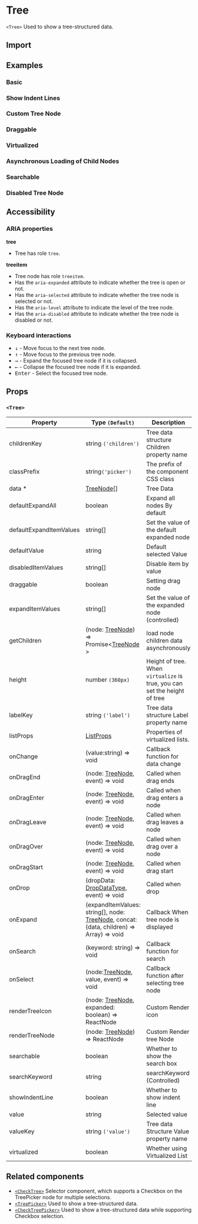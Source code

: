 # Tree

`<Tree>` Used to show a tree-structured data.

## Import

<!--{include:<import-guide>}-->

## Examples

### Basic

<!--{include:`basic.md`}-->

### Show Indent Lines

<!--{include:`show-indent-line.md`}-->

### Custom Tree Node

<!--{include:`custom.md`}-->

### Draggable

<!--{include:`draggable.md`}-->

### Virtualized

<!--{include:`virtualized.md`}-->

### Asynchronous Loading of Child Nodes

<!--{include:`async.md`}-->

### Searchable

<!--{include:`searchable.md`}-->

### Disabled Tree Node

<!--{include:`disabled.md`}-->

## Accessibility

### ARIA properties

**tree**

- Tree has role `tree`.

**treeitem**

- Tree node has role `treeitem`.
- Has the `aria-expanded` attribute to indicate whether the tree is open or not.
- Has the `aria-selected` attribute to indicate whether the tree node is selected or not.
- Has the `aria-level` attribute to indicate the level of the tree node.
- Has the `aria-disabled` attribute to indicate whether the tree node is disabled or not.

### Keyboard interactions

- <kbd>↓</kbd> - Move focus to the next tree node.
- <kbd>↑</kbd> - Move focus to the previous tree node.
- <kbd>→</kbd> - Expand the focused tree node if it is collapsed.
- <kbd>←</kbd> - Collapse the focused tree node if it is expanded.
- <kbd>Enter</kbd> - Select the focused tree node.

## Props

### `<Tree>`

| Property                | Type `(Default)`                                                                               | Description                                                               |
| ----------------------- | ---------------------------------------------------------------------------------------------- | ------------------------------------------------------------------------- |
| childrenKey             | string `('children')`                                                                          | Tree data structure Children property name                                |
| classPrefix             | string`('picker')`                                                                             | The prefix of the component CSS class                                     |
| data \*                 | [TreeNode][item][]                                                                             | Tree Data                                                                 |
| defaultExpandAll        | boolean                                                                                        | Expand all nodes By default                                               |
| defaultExpandItemValues | string[]                                                                                       | Set the value of the default expanded node                                |
| defaultValue            | string                                                                                         | Default selected Value                                                    |
| disabledItemValues      | string[]                                                                                       | Disable item by value                                                     |
| draggable               | boolean                                                                                        | Setting drag node                                                         |
| expandItemValues        | string[]                                                                                       | Set the value of the expanded node (controlled)                           |
| getChildren             | (node: [TreeNode][item]) => Promise&lt;[TreeNode][item] &gt;                                   | load node children data asynchronously                                    |
| height                  | number `(360px)`                                                                               | Height of tree. When `virtualize` is true, you can set the height of tree |
| labelKey                | string `('label')`                                                                             | Tree data structure Label property name                                   |
| listProps               | [ListProps][listprops]                                                                         | Properties of virtualized lists.                                          |
| onChange                | (value:string) => void                                                                         | Callback function for data change                                         |
| onDragEnd               | (node: [TreeNode][item], event) => void                                                        | Called when drag ends                                                     |
| onDragEnter             | (node: [TreeNode][item], event) => void                                                        | Called when drag enters a node                                            |
| onDragLeave             | (node: [TreeNode][item], event) => void                                                        | Called when drag leaves a node                                            |
| onDragOver              | (node: [TreeNode][item], event) => void                                                        | Called when drag over a node                                              |
| onDragStart             | (node: [TreeNode][item], event) => void                                                        | Called when drag start                                                    |
| onDrop                  | (dropData: [DropDataType][drop], event) => void                                                | Called when drop                                                          |
| onExpand                | (expandItemValues: string[], node: [TreeNode][item], concat:(data, children) => Array) => void | Callback When tree node is displayed                                      |
| onSearch                | (keyword: string) => void                                                                      | Callback function for search                                              |
| onSelect                | (node:[TreeNode][item], value, event) => void                                                  | Callback function after selecting tree node                               |
| renderTreeIcon          | (node: [TreeNode][item], expanded: boolean) => ReactNode                                       | Custom Render icon                                                        |
| renderTreeNode          | (node: [TreeNode][item]) => ReactNode                                                          | Custom Render tree Node                                                   |
| searchable              | boolean                                                                                        | Whether to show the search box                                            |
| searchKeyword           | string                                                                                         | searchKeyword (Controlled)                                                |
| showIndentLine          | boolean                                                                                        | Whether to show indent line                                               |
| value                   | string                                                                                         | Selected value                                                            |
| valueKey                | string `('value')`                                                                             | Tree data Structure Value property name                                   |
| virtualized             | boolean                                                                                        | Whether using Virtualized List                                            |

<!--{include:(_common/types/tree-node.md)}-->
<!--{include:(_common/types/list-props.md)}-->
<!--{include:(components/tree/fragments/drop-data-type.md)}-->

## Related components

- [`<CheckTree>`](/components/check-tree) Selector component, which supports a Checkbox on the TreePicker node for multiple selections.
- [`<TreePicker>`](/components/tree-picker) Used to show a tree-structured data.
- [`<CheckTreePicker>`](/components/check-tree-picker) Used to show a tree-structured data while supporting Checkbox selection.

[listprops]: #code-ts-list-props-code
[item]: #code-ts-tree-node-code
[drop]: #code-ts-drop-data-type-code
